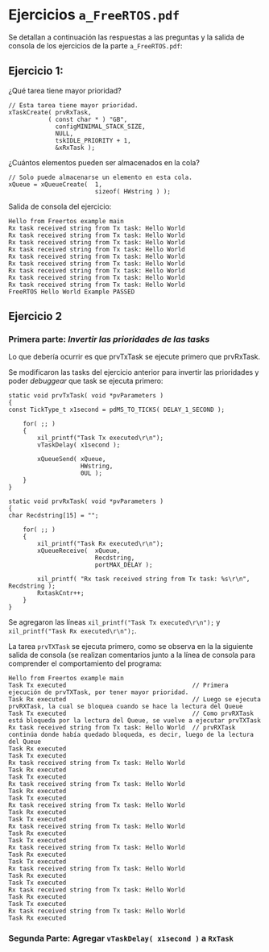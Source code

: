 # Ejercicios `a_FreeRTOS.pdf`

Se detallan a continuación las respuestas a las preguntas y la salida de consola de los ejercicios de la parte `a_FreeRTOS.pdf`:

## Ejercicio 1:

¿Qué tarea tiene mayor prioridad?

```
// Esta tarea tiene mayor prioridad.
xTaskCreate( prvRxTask,
           ( const char * ) "GB",
             configMINIMAL_STACK_SIZE,
             NULL,
             tskIDLE_PRIORITY + 1,
             &xRxTask );
```

¿Cuántos elementos pueden ser almacenados en la cola?

```
// Solo puede almacenarse un elemento en esta cola.
xQueue = xQueueCreate( 	1, 
                        sizeof( HWstring ) );
```

Salida de consola del ejercicio: 

```
Hello from Freertos example main
Rx task received string from Tx task: Hello World
Rx task received string from Tx task: Hello World
Rx task received string from Tx task: Hello World
Rx task received string from Tx task: Hello World
Rx task received string from Tx task: Hello World
Rx task received string from Tx task: Hello World
Rx task received string from Tx task: Hello World
Rx task received string from Tx task: Hello World
Rx task received string from Tx task: Hello World
FreeRTOS Hello World Example PASSED
```

## Ejercicio 2

### Primera parte: *Invertir las prioridades de las tasks* 

Lo que debería ocurrir es que prvTxTask se ejecute primero que prvRxTask.

Se modificaron las tasks del ejercicio anterior para invertir las prioridades y poder *debuggear* que task se ejecuta primero: 

```
static void prvTxTask( void *pvParameters )
{
const TickType_t x1second = pdMS_TO_TICKS( DELAY_1_SECOND );

    for( ;; )
    {
        xil_printf("Task Tx executed\r\n");
        vTaskDelay( x1second );

        xQueueSend( xQueue,
                    HWstring,
                    0UL );
    }
}

static void prvRxTask( void *pvParameters )
{
char Recdstring[15] = "";

    for( ;; )
    {
        xil_printf("Task Rx executed\r\n");
        xQueueReceive(  xQueue,
                        Recdstring,
                        portMAX_DELAY );

        xil_printf( "Rx task received string from Tx task: %s\r\n", Recdstring );
        RxtaskCntr++;
    }
}
```

Se agregaron las líneas `xil_printf("Task Tx executed\r\n");` y `xil_printf("Task Rx executed\r\n");`. 

La tarea `prvTXTask` se ejecuta primero, como se observa en la la siguiente salida de consola (se realizan comentarios junto a la línea de consola para comprender el comportamiento del programa: 

```
Hello from Freertos example main
Task Tx executed                                   // Primera ejecución de prvTXTask, por tener mayor prioridad. 
Task Rx executed                                   // Luego se ejecuta prvRXTask, la cual se bloquea cuando se hace la lectura del Queue
Task Tx executed                                   // Como prvRXTask está bloqueda por la lectura del Queue, se vuelve a ejecutar prvTXTask
Rx task received string from Tx task: Hello World  // prvRXTask continúa donde había quedado bloqueda, es decir, luego de la lectura del Queue
Task Rx executed
Task Tx executed
Rx task received string from Tx task: Hello World
Task Rx executed
Task Tx executed
Rx task received string from Tx task: Hello World
Task Rx executed
Task Tx executed
Rx task received string from Tx task: Hello World
Task Rx executed
Task Tx executed
Rx task received string from Tx task: Hello World
Task Rx executed
Task Tx executed
Rx task received string from Tx task: Hello World
Task Rx executed
Task Tx executed
Rx task received string from Tx task: Hello World
Task Rx executed
Task Tx executed
Rx task received string from Tx task: Hello World
Task Rx executed
Task Tx executed
Rx task received string from Tx task: Hello World
Task Rx executed

```

### Segunda Parte: Agregar `vTaskDelay( x1second )` a `RxTask`

